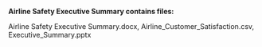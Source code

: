 **Airline Safety Executive Summary contains files:**

Airline Safety Executive Summary.docx, Airline_Customer_Satisfaction.csv, Executive_Summary.pptx
